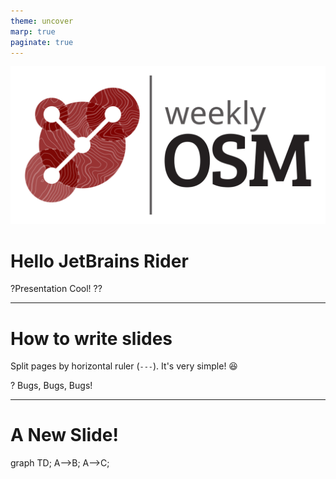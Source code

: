 ```yaml
---
theme: uncover
marp: true
paginate: true
---
```


![bg right:40% 80%](../images/Logo_weeklyOSM.svg)

# **Hello JetBrains Rider**

?‍Presentation Cool! ??️


---

# How to write slides

Split pages by horizontal ruler (`---`). It's very simple! :satisfied:

? Bugs, Bugs, Bugs!

---

# A New Slide!

<div class="mermaid">
graph TD;
    A-->B;
    A-->C;
</div>

<!-- Add this anywhere in your Markdown file -->
<script type="module">
  import mermaid from 'https://cdn.jsdelivr.net/npm/mermaid@10/dist/mermaid.esm.min.mjs';
  mermaid.initialize({ startOnLoad: true });
</script>
